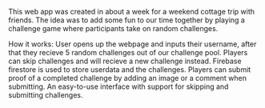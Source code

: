 This web app was created in about a week for a weekend cottage trip with friends. 
The idea was to add some fun to our time together by playing a challenge game where participants take on random challenges.

How it works:
User opens up the webpage and inputs their username, after that they recieve 5 random challenges out of our challenge pool.
Players can skip challenges and will recieve a new challenge instead. Firebase firestore is used to store userdata and the challenges.
Players can submit proof of a completed challenge by adding an image or a comment when submitting.
An easy-to-use interface with support for skipping and submitting challenges.
